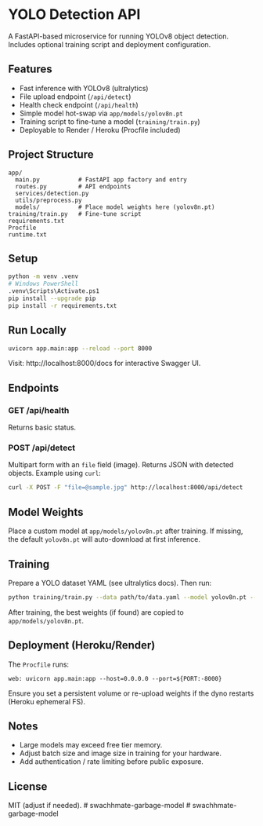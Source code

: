 # YOLO Detection API

A FastAPI-based microservice for running YOLOv8 object detection. Includes optional training script and deployment configuration.

## Features
- Fast inference with YOLOv8 (ultralytics)
- File upload endpoint (`/api/detect`)
- Health check endpoint (`/api/health`)
- Simple model hot-swap via `app/models/yolov8n.pt`
- Training script to fine-tune a model (`training/train.py`)
- Deployable to Render / Heroku (Procfile included)

## Project Structure
```
app/
  main.py           # FastAPI app factory and entry
  routes.py         # API endpoints
  services/detection.py
  utils/preprocess.py
  models/           # Place model weights here (yolov8n.pt)
training/train.py   # Fine-tune script
requirements.txt
Procfile
runtime.txt
```

## Setup
```bash
python -m venv .venv
# Windows PowerShell
.venv\Scripts\Activate.ps1
pip install --upgrade pip
pip install -r requirements.txt
```

## Run Locally
```bash
uvicorn app.main:app --reload --port 8000
```
Visit: http://localhost:8000/docs for interactive Swagger UI.

## Endpoints
### GET /api/health
Returns basic status.

### POST /api/detect
Multipart form with an `file` field (image). Returns JSON with detected objects.
Example using `curl`:
```bash
curl -X POST -F "file=@sample.jpg" http://localhost:8000/api/detect
```

## Model Weights
Place a custom model at `app/models/yolov8n.pt` after training. If missing, the default `yolov8n.pt` will auto-download at first inference.

## Training
Prepare a YOLO dataset YAML (see ultralytics docs). Then run:
```bash
python training/train.py --data path/to/data.yaml --model yolov8n.pt --epochs 50 --imgsz 640
```
After training, the best weights (if found) are copied to `app/models/yolov8n.pt`.

## Deployment (Heroku/Render)
The `Procfile` runs:
```
web: uvicorn app.main:app --host=0.0.0.0 --port=${PORT:-8000}
```
Ensure you set a persistent volume or re-upload weights if the dyno restarts (Heroku ephemeral FS).

## Notes
- Large models may exceed free tier memory.
- Adjust batch size and image size in training for your hardware.
- Add authentication / rate limiting before public exposure.

## License
MIT (adjust if needed).
#   s w a c h h m a t e - g a r b a g e - m o d e l  
 #   s w a c h h m a t e - g a r b a g e - m o d e l  
 
